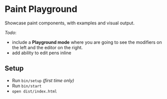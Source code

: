 # Paint Playground

Showcase paint components, with examples and visual output.

_Todo_:

* include a **Playground mode** where you are going to see the modifiers on the left and the editor on the right.
* add ability to edit pens inline

## Setup

* Run `bin/setup` _(first time only)_
* Run `bin/start`
* `open dist/index.html`
